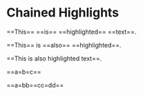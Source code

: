 # Chained Highlights

==This== ==is== ==highlighted== ==text==.

==This== is ==also== ==highlighted==.

==This is also highlighted text==.

==a=b=c==

==a=bb==cc=dd==
